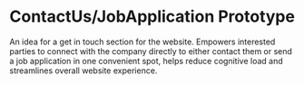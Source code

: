 # ContactUs/JobApplication Prototype

An idea for a get in touch section for the website. Empowers interested parties to connect with the company directly to either contact them or send a job application in one convenient spot, helps reduce cognitive load and streamlines overall website experience.
